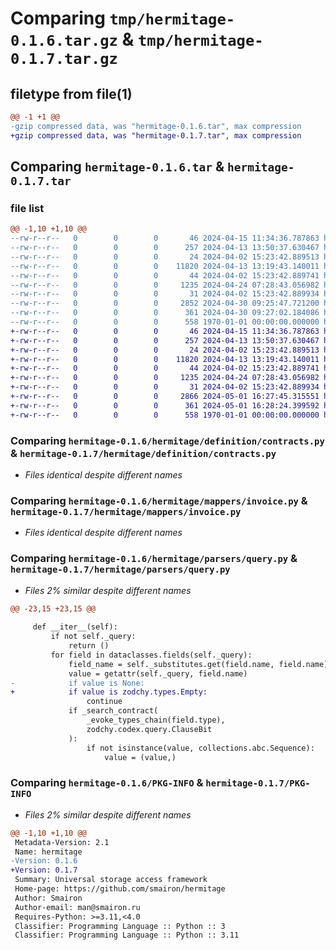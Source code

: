 # Comparing `tmp/hermitage-0.1.6.tar.gz` & `tmp/hermitage-0.1.7.tar.gz`

## filetype from file(1)

```diff
@@ -1 +1 @@
-gzip compressed data, was "hermitage-0.1.6.tar", max compression
+gzip compressed data, was "hermitage-0.1.7.tar", max compression
```

## Comparing `hermitage-0.1.6.tar` & `hermitage-0.1.7.tar`

### file list

```diff
@@ -1,10 +1,10 @@
--rw-r--r--   0        0        0       46 2024-04-15 11:34:36.787863 hermitage-0.1.6/README.md
--rw-r--r--   0        0        0      257 2024-04-13 13:50:37.630467 hermitage-0.1.6/hermitage/__init__.py
--rw-r--r--   0        0        0       24 2024-04-02 15:23:42.889513 hermitage-0.1.6/hermitage/definition/__init__.py
--rw-r--r--   0        0        0    11820 2024-04-13 13:19:43.140011 hermitage-0.1.6/hermitage/definition/contracts.py
--rw-r--r--   0        0        0       44 2024-04-02 15:23:42.889741 hermitage-0.1.6/hermitage/mappers/__init__.py
--rw-r--r--   0        0        0     1235 2024-04-24 07:28:43.056982 hermitage-0.1.6/hermitage/mappers/invoice.py
--rw-r--r--   0        0        0       31 2024-04-02 15:23:42.889934 hermitage-0.1.6/hermitage/parsers/__init__.py
--rw-r--r--   0        0        0     2852 2024-04-30 09:25:47.721200 hermitage-0.1.6/hermitage/parsers/query.py
--rw-r--r--   0        0        0      361 2024-04-30 09:27:02.184086 hermitage-0.1.6/pyproject.toml
--rw-r--r--   0        0        0      558 1970-01-01 00:00:00.000000 hermitage-0.1.6/PKG-INFO
+-rw-r--r--   0        0        0       46 2024-04-15 11:34:36.787863 hermitage-0.1.7/README.md
+-rw-r--r--   0        0        0      257 2024-04-13 13:50:37.630467 hermitage-0.1.7/hermitage/__init__.py
+-rw-r--r--   0        0        0       24 2024-04-02 15:23:42.889513 hermitage-0.1.7/hermitage/definition/__init__.py
+-rw-r--r--   0        0        0    11820 2024-04-13 13:19:43.140011 hermitage-0.1.7/hermitage/definition/contracts.py
+-rw-r--r--   0        0        0       44 2024-04-02 15:23:42.889741 hermitage-0.1.7/hermitage/mappers/__init__.py
+-rw-r--r--   0        0        0     1235 2024-04-24 07:28:43.056982 hermitage-0.1.7/hermitage/mappers/invoice.py
+-rw-r--r--   0        0        0       31 2024-04-02 15:23:42.889934 hermitage-0.1.7/hermitage/parsers/__init__.py
+-rw-r--r--   0        0        0     2866 2024-05-01 16:27:45.315551 hermitage-0.1.7/hermitage/parsers/query.py
+-rw-r--r--   0        0        0      361 2024-05-01 16:28:24.399592 hermitage-0.1.7/pyproject.toml
+-rw-r--r--   0        0        0      558 1970-01-01 00:00:00.000000 hermitage-0.1.7/PKG-INFO
```

### Comparing `hermitage-0.1.6/hermitage/definition/contracts.py` & `hermitage-0.1.7/hermitage/definition/contracts.py`

 * *Files identical despite different names*

### Comparing `hermitage-0.1.6/hermitage/mappers/invoice.py` & `hermitage-0.1.7/hermitage/mappers/invoice.py`

 * *Files identical despite different names*

### Comparing `hermitage-0.1.6/hermitage/parsers/query.py` & `hermitage-0.1.7/hermitage/parsers/query.py`

 * *Files 2% similar despite different names*

```diff
@@ -23,15 +23,15 @@
 
     def __iter__(self):
         if not self._query:
             return ()
         for field in dataclasses.fields(self._query):
             field_name = self._substitutes.get(field.name, field.name)
             value = getattr(self._query, field.name)
-            if value is None:
+            if value is zodchy.types.Empty:
                 continue
             if _search_contract(
                 _evoke_types_chain(field.type),
                 zodchy.codex.query.ClauseBit
             ):
                 if not isinstance(value, collections.abc.Sequence):
                     value = (value,)
```

### Comparing `hermitage-0.1.6/PKG-INFO` & `hermitage-0.1.7/PKG-INFO`

 * *Files 2% similar despite different names*

```diff
@@ -1,10 +1,10 @@
 Metadata-Version: 2.1
 Name: hermitage
-Version: 0.1.6
+Version: 0.1.7
 Summary: Universal storage access framework
 Home-page: https://github.com/smairon/hermitage
 Author: Smairon
 Author-email: man@smairon.ru
 Requires-Python: >=3.11,<4.0
 Classifier: Programming Language :: Python :: 3
 Classifier: Programming Language :: Python :: 3.11
```

